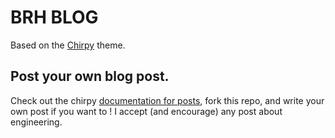 # BRH BLOG

Based on the [Chirpy](https://chirpy.cotes.page/) theme.

## Post your **own** blog post.

Check out the chirpy [documentation for posts](https://chirpy.cotes.page/posts/write-a-new-post/), fork this repo, and write your own post if you want to ! I accept (and encourage) any post about engineering.
